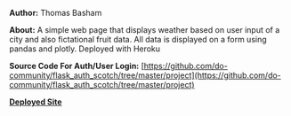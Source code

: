 **Author:** Thomas Basham

**About:** A simple web page that displays weather based on user input of a city and also fictational fruit data. All data is displayed on a form using pandas and plotly. Deployed with Heroku


**Source Code For Auth/User Login:** [https://github.com/do-community/flask_auth_scotch/tree/master/project](https://github.com/do-community/flask_auth_scotch/tree/master/project)

**[Deployed Site](https://guarded-gorge-02378.herokuapp.com/)**